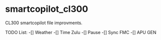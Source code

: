 # smartcopilot_cl300
CL300 smartcopilot file improvments.

TODO List:
-[] Weather
-[] Time Zulu
-[] Pause
-[] Sync FMC
-[] APU GEN
